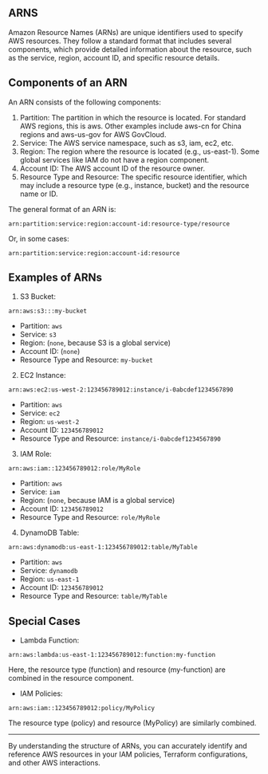 ## ARNS

Amazon Resource Names (ARNs) are unique identifiers used to specify AWS resources. They follow a standard format that includes several components, which provide detailed information about the resource, such as the service, region, account ID, and specific resource details.

## Components of an ARN

An ARN consists of the following components:

1.	Partition: The partition in which the resource is located. For standard AWS regions, this is aws. Other examples include aws-cn for China regions and aws-us-gov for AWS GovCloud.
2.	Service: The AWS service namespace, such as s3, iam, ec2, etc.
3.	Region: The region where the resource is located (e.g., us-east-1). Some global services like IAM do not have a region component.
4.	Account ID: The AWS account ID of the resource owner.
5.	Resource Type and Resource: The specific resource identifier, which may include a resource type (e.g., instance, bucket) and the resource name or ID.

The general format of an ARN is:

```
arn:partition:service:region:account-id:resource-type/resource
```

Or, in some cases:

```
arn:partition:service:region:account-id:resource
```

## Examples of ARNs

1. S3 Bucket:

```
arn:aws:s3:::my-bucket
```

- Partition: `aws`
- Service: `s3`
- Region: (`none`, because S3 is a global service)
- Account ID: (`none`)
- Resource Type and Resource: `my-bucket`

2. EC2 Instance:

```
arn:aws:ec2:us-west-2:123456789012:instance/i-0abcdef1234567890
```

- Partition: `aws`
- Service: `ec2`
- Region: `us-west-2`
- Account ID: `123456789012`
- Resource Type and Resource: `instance/i-0abcdef1234567890`

3.	IAM Role:

```
arn:aws:iam::123456789012:role/MyRole
```

- Partition: `aws`
- Service: `iam`
- Region: (`none`, because IAM is a global service)
- Account ID: `123456789012`
- Resource Type and Resource: `role/MyRole`

4.	DynamoDB Table:

```
arn:aws:dynamodb:us-east-1:123456789012:table/MyTable
```

- Partition: `aws`
- Service: `dynamodb`
- Region: `us-east-1`
- Account ID: `123456789012`
- Resource Type and Resource: `table/MyTable`

## Special Cases

- Lambda Function:

```
arn:aws:lambda:us-east-1:123456789012:function:my-function
```

Here, the resource type (function) and resource (my-function) are combined in the resource component.

- IAM Policies:

```
arn:aws:iam::123456789012:policy/MyPolicy
```

The resource type (policy) and resource (MyPolicy) are similarly combined.

---

By understanding the structure of ARNs, you can accurately identify and reference AWS resources in your IAM policies, Terraform configurations, and other AWS interactions.